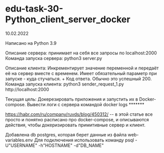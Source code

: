 # edu-task-30-Python_client_server_docker
10.02.2022

Написано на Python 3.9

Описание сервера: принимает на себя все запросы по localhost:2000
Команда запуска cервера: python3 server.py

Описание клиента: Инкрементирует значение переменной и передаёт её на сервер вместе с временем. Имеет обязательный параметр при запуске - куда стучаться. + Код ответа. Обычно это успешный 200.
Команда запуска клиента: python3 sender_request_1.py http://localhost:2000

Текущая цель: Докерезировать приложения и запустить их в Docker-compose. Вывести логи с сервера командой docker logs *******

https://habr.com/ru/company/ruvds/blog/450312/ -- в этой статье все просто и понятно расписано про docker-compose, и описываются действия, чтобы докеризировать примитивные сервер и клиент. 

Добавлена db postgres, которая берет данные из файла web-variables.env
Для подключения использовать команду
psql -U"USERNAME" -h"HOSTNAME" -d"DB_NAME"
